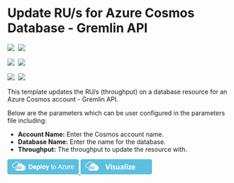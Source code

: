 # Update RU/s for Azure Cosmos Database - Gremlin API

<IMG SRC="https://azurequickstartsservice.blob.core.windows.net/badges/101-cosmosdb-gremlin-database-ru-update/PublicLastTestDate.svg" />&nbsp;
<IMG SRC="https://azurequickstartsservice.blob.core.windows.net/badges/101-cosmosdb-gremlin-database-ru-update/PublicDeployment.svg" />&nbsp;

<IMG SRC="https://azurequickstartsservice.blob.core.windows.net/badges/101-cosmosdb-gremlin-database-ru-update/FairfaxLastTestDate.svg" />&nbsp;
<IMG SRC="https://azurequickstartsservice.blob.core.windows.net/badges/101-cosmosdb-gremlin-database-ru-update/FairfaxDeployment.svg" />&nbsp;

<IMG SRC="https://azurequickstartsservice.blob.core.windows.net/badges/101-cosmosdb-gremlin-database-ru-update/BestPracticeResult.svg" />&nbsp;
<IMG SRC="https://azurequickstartsservice.blob.core.windows.net/badges/101-cosmosdb-gremlin-database-ru-update/CredScanResult.svg" />&nbsp;

This template updates the RU/s (throughput) on a database resource for an Azure Cosmos account - Gremlin API.

Below are the parameters which can be user configured in the parameters file including:

- **Account Name:** Enter the Cosmos account name.
- **Database Name:** Enter the name for the database.
- **Throughput:** The throughput to update the resource with.

<a href="https://portal.azure.com/#create/Microsoft.Template/uri/https%3A%2F%2Fraw.githubusercontent.com%2FAzure%2Fazure-quickstart-templates%2Fmaster%2F101-cosmosdb-gremlin-database-ru-update%2Fazuredeploy.json" target="_blank">
    <img src="https://raw.githubusercontent.com/Azure/azure-quickstart-templates/master/1-CONTRIBUTION-GUIDE/images/deploytoazure.png"/>
</a>
<a href="http://armviz.io/#/?load=https%3A%2F%2Fraw.githubusercontent.com%2FAzure%2Fazure-quickstart-templates%2Fmaster%2F101-cosmosdb-gremlin-database-ru-update%2Fazuredeploy.json" target="_blank">
    <img src="https://raw.githubusercontent.com/Azure/azure-quickstart-templates/master/1-CONTRIBUTION-GUIDE/images/visualizebutton.png"/>
</a>

